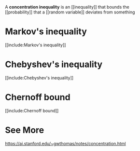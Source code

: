 A **concentration inequality** is an [[inequality]] that bounds the [[probability]] that a [[random variable]] deviates from something

# Markov's inequality

[[include:Markov's inequality]]

# Chebyshev's inequality

[[include:Chebyshev's inequality]]

# Chernoff bound

[[include:Chernoff bound]]

# See More

https://ai.stanford.edu/~gwthomas/notes/concentration.html